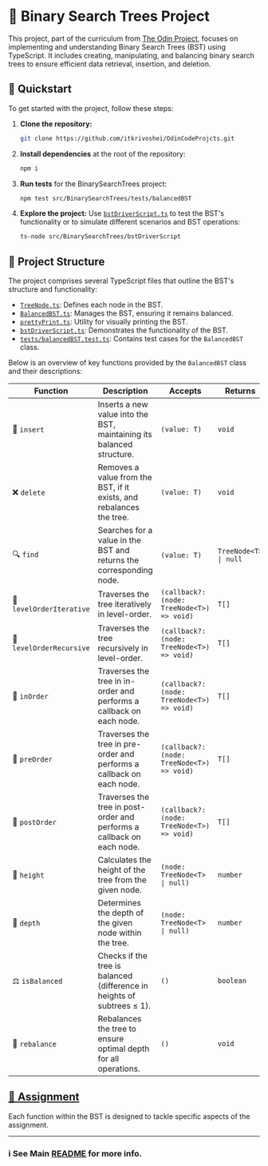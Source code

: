 # 🌳 Binary Search Trees Project

This project, part of the curriculum from [The Odin Project](https://github.com/TheOdinProject), focuses on implementing and understanding Binary Search Trees (BST) using TypeScript. It includes creating, manipulating, and balancing binary search trees to ensure efficient data retrieval, insertion, and deletion.

## 🚀 Quickstart

To get started with the project, follow these steps:

1. **Clone the repository:**
   ```sh
   git clone https://github.com/itkrivoshei/OdinCodeProjcts.git
   ```
2. **Install dependencies** at the root of the repository:
   ```sh
   npm i
   ```
3. **Run tests** for the BinarySearchTrees project:
   ```sh
   npm test src/BinarySearchTrees/tests/balancedBST
   ```
4. **Explore the project:**
   Use [`bstDriverScript.ts`](bstDriverScript.ts) to test the BST's functionality or to simulate different scenarios and BST operations:
   ```sh
   ts-node src/BinarySearchTrees/bstDriverScript
   ```

## 🧬 Project Structure

The project comprises several TypeScript files that outline the BST's structure and functionality:

- [`TreeNode.ts`](TreeNode.ts): Defines each node in the BST.
- [`BalancedBST.ts`](BalancedBST.ts): Manages the BST, ensuring it remains balanced.
- [`prettyPrint.ts`](prettyPrint.ts): Utility for visually printing the BST.
- [`bstDriverScript.ts`](bstDriverScript.ts): Demonstrates the functionality of the BST.
- [`tests/balancedBST.test.ts`](tests/balancedBST.test.ts): Contains test cases for the `BalancedBST` class.

Below is an overview of key functions provided by the `BalancedBST` class and their descriptions:

| Function                 | Description                                                             | Accepts                                    | Returns               |
| ------------------------ | ----------------------------------------------------------------------- | ------------------------------------------ | --------------------- |
| 🌱 `insert`              | Inserts a new value into the BST, maintaining its balanced structure.   | `(value: T)`                               | `void`                |
| ❌ `delete`              | Removes a value from the BST, if it exists, and rebalances the tree.    | `(value: T)`                               | `void`                |
| 🔍 `find`                | Searches for a value in the BST and returns the corresponding node.     | `(value: T)`                               | `TreeNode<T> \| null` |
| 🔄 `levelOrderIterative` | Traverses the tree iteratively in level-order.                          | `(callback?: (node: TreeNode<T>) => void)` | `T[]`                 |
| 🔄 `levelOrderRecursive` | Traverses the tree recursively in level-order.                          | `(callback?: (node: TreeNode<T>) => void)` | `T[]`                 |
| 🔢 `inOrder`             | Traverses the tree in in-order and performs a callback on each node.    | `(callback?: (node: TreeNode<T>) => void)` | `T[]`                 |
| 🔢 `preOrder`            | Traverses the tree in pre-order and performs a callback on each node.   | `(callback?: (node: TreeNode<T>) => void)` | `T[]`                 |
| 🔢 `postOrder`           | Traverses the tree in post-order and performs a callback on each node.  | `(callback?: (node: TreeNode<T>) => void)` | `T[]`                 |
| 📏 `height`              | Calculates the height of the tree from the given node.                  | `(node: TreeNode<T> \| null)`              | `number`              |
| 📐 `depth`               | Determines the depth of the given node within the tree.                 | `(node: TreeNode<T> \| null)`              | `number`              |
| ⚖️ `isBalanced`          | Checks if the tree is balanced (difference in heights of subtrees ≤ 1). | `()`                                       | `boolean`             |
| 🔄 `rebalance`           | Rebalances the tree to ensure optimal depth for all operations.         | `()`                                       | `void`                |

## [📝 Assignment](https://www.theodinproject.com/lessons/javascript-binary-search-trees#assignment)

Each function within the BST is designed to tackle specific aspects of the assignment.

---

### ℹ️ See Main [README](../../README.md) for more info.
